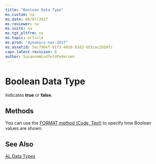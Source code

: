 ```yaml
---
title: "Boolean Data Type"
ms.custom: na
ms.date: 06/07/2017
ms.reviewer: na
ms.suite: na
ms.tgt_pltfrm: na
ms.topic: article
ms.prod: "dynamics-nav-2017"
ms.assetid: 5ec790ef-91f3-403d-93d3-dd3cac2bb9fc
caps.latest.revision: 8
author: SusanneWindfeldPedersen
---
```

# Boolean Data Type
Indicates **true** or **false**.     

## Methods
You can use the [FORMAT method (Code, Text)](../methods/devenv-format-method-code-text.md) to specify how Boolean values are shown.

## See Also
[AL Data Types](devenv-al-data-types.md)